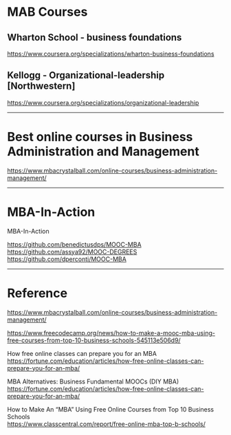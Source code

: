 #  MAB Courses
## Wharton School -  business foundations
https://www.coursera.org/specializations/wharton-business-foundations  






##  Kellogg - Organizational-leadership   [Northwestern]
https://www.coursera.org/specializations/organizational-leadership          




---
# Best online courses in Business Administration and Management 
https://www.mbacrystalball.com/online-courses/business-administration-management/     








---

# MBA-In-Action
MBA-In-Action
   

https://github.com/benedictusdps/MOOC-MBA                
https://github.com/assya92/MOOC-DEGREES                 
https://github.com/dperconti/MOOC-MBA             

---
# Reference

https://www.mbacrystalball.com/online-courses/business-administration-management/        

https://www.freecodecamp.org/news/how-to-make-a-mooc-mba-using-free-courses-from-top-10-business-schools-545113e506d9/        

How free online classes can prepare you for an MBA            
https://fortune.com/education/articles/how-free-online-classes-can-prepare-you-for-an-mba/       


MBA Alternatives: Business Fundamental MOOCs (DIY MBA)    
[https://fortune.com/education/articles/how-free-online-classes-can-prepare-you-for-an-mba/  ](https://www.bschools.org/blog/mba-alternatives-online-mba-diy)       

How to Make An “MBA” Using Free Online Courses from Top 10 Business Schools     
https://www.classcentral.com/report/free-online-mba-top-b-schools/       

